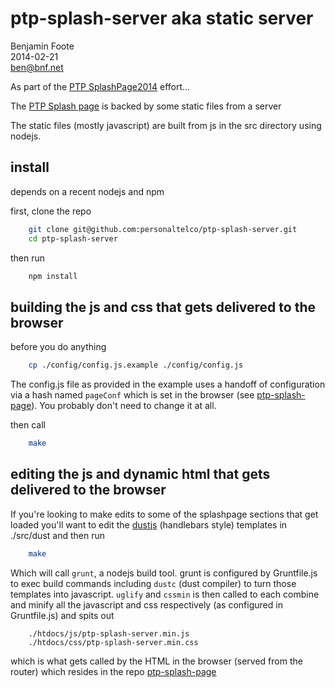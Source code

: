 ptp-splash-server aka static server
===================================

Benjamin Foote  
2014-02-21  
ben@bnf.net  

As part of the [PTP SplashPage2014](https://github.com/personaltelco/ptp-splash-page) effort...

The [PTP Splash page](https://github.com/personaltelco/ptp-splash-page) is backed by some static files from a server

The static files (mostly javascript) are built from js in the src directory using nodejs.

## install

depends on a recent nodejs and npm

first, clone the repo

````bash
    git clone git@github.com:personaltelco/ptp-splash-server.git
    cd ptp-splash-server
````

then run 
    
````bash
    npm install
````

## building the js and css that gets delivered to the browser

before you do anything

````bash
    cp ./config/config.js.example ./config/config.js
````
The config.js file as provided in the example uses a handoff of configuration via a hash named `pageConf` which is set in the browser
(see [ptp-splash-page](https://github.com/personaltelco/ptp-splash-page)).  You probably don't need to change it at all.

then call

````bash
    make
````

## editing the js and dynamic html that gets delivered to the browser

If you're looking to make edits to some of the splashpage sections
that get loaded you'll want to edit the [dustjs](http://linkedin.github.io/dustjs/) (handlebars style)
templates in ./src/dust and then run

````bash
    make
````

Which will call `grunt`, a nodejs build tool.  grunt is configured by Gruntfile.js
to exec build commands including `dustc` (dust compiler) to turn those templates into
javascript.  `uglify` and `cssmin` is then called to each combine and minify all the 
javascript and css respectively (as configured in Gruntfile.js) and spits out
 
``````
    ./htdocs/js/ptp-splash-server.min.js
    ./htdocs/css/ptp-splash-server.min.css
``````

which is what gets called by the HTML in the browser (served from the router) which resides in the repo [ptp-splash-page](https://github.com/personaltelco/ptp-splash-page)

